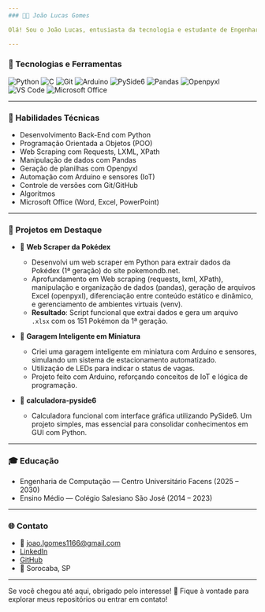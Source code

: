```yaml
---
### 👨‍💻 João Lucas Gomes

Olá! Sou o João Lucas, entusiasta da tecnologia e estudante de Engenharia de Computação no Centro Universitário Facens. Busco minha primeira oportunidade como Estagiário ou Programador Júnior em desenvolvimento Back-end. Tenho experiência prática com Python, IoT e automação com Arduino, comprovados por projetos práticos e certificações, além de interfaces gráficas com PySide6. Abaixo, você encontra alguns dos meus projetos e conhecimentos mais relevantes.

---
```

### 🚀 Tecnologias e Ferramentas

<p align="left">
  <img src="https://img.shields.io/badge/Python-3776AB?style=for-the-badge&logo=python&logoColor=white" alt="Python" />
  <img src="https://img.shields.io/badge/C-A8B9CC?style=for-the-badge&logo=c&logoColor=white" alt="C" />
  <img src="https://img.shields.io/badge/Git-F05032?style=for-the-badge&logo=git&logoColor=white" alt="Git" />
  <img src="https://img.shields.io/badge/Arduino-00979D?style=for-the-badge&logo=arduino&logoColor=white" alt="Arduino" />
  <img src="https://img.shields.io/badge/PySide6-20232A?style=for-the-badge&logo=qt&logoColor=white" alt="PySide6" />
  <img src="https://img.shields.io/badge/Pandas-150458?style=for-the-badge&logo=pandas&logoColor=white" alt="Pandas" />
  <img src="https://img.shields.io/badge/Openpyxl-212121?style=for-the-badge&logo=excel&logoColor=white" alt="Openpyxl" />
  <img src="https://img.shields.io/badge/VS%20Code-007ACC?style=for-the-badge&logo=visual-studio-code&logoColor=white" alt="VS Code" />
  <img src="https://img.shields.io/badge/Microsoft%20Office-D83B01?style=for-the-badge&logo=microsoft-office&logoColor=white" alt="Microsoft Office" />
</p>

---
### 🧠 Habilidades Técnicas

* Desenvolvimento Back-End com Python 
* Programação Orientada a Objetos (POO)
* Web Scraping com Requests, LXML, XPath 
* Manipulação de dados com Pandas 
* Geração de planilhas com Openpyxl 
* Automação com Arduino e sensores (IoT) 
* Controle de versões com Git/GitHub
* Algoritmos
* Microsoft Office (Word, Excel, PowerPoint)

---
### 🧪 Projetos em Destaque

* 📄 **Web Scraper da Pokédex**
    * Desenvolvi um web scraper em Python para extrair dados da Pokédex (1ª geração) do site pokemondb.net.
    * Aprofundamento em Web scraping (requests, lxml, XPath), manipulação e organização de dados (pandas), geração de arquivos Excel (openpyxl), diferenciação entre conteúdo estático e dinâmico, e gerenciamento de ambientes virtuais (venv).
    * **Resultado**: Script funcional que extrai dados e gera um arquivo `.xlsx` com os 151 Pokémon da 1ª geração.

* 🚗 **Garagem Inteligente em Miniatura**
    * Criei uma garagem inteligente em miniatura com Arduino e sensores, simulando um sistema de estacionamento automatizado.
    * Utilização de LEDs para indicar o status de vagas.
    * Projeto feito com Arduino, reforçando conceitos de IoT e lógica de programação.

* 🧮 **calculadora-pyside6**
    * Calculadora funcional com interface gráfica utilizando PySide6. Um projeto simples, mas essencial para consolidar conhecimentos em GUI com Python.

---
### 🎓 Educação

* Engenharia de Computação — Centro Universitário Facens (2025 – 2030) 
* Ensino Médio — Colégio Salesiano São José (2014 – 2023) 

---
### 🌐 Contato

* 📧 joao.lgomes1166@gmail.com
* <a href="https://www.linkedin.com/in/joaogomes6/" target="_blank">LinkedIn</a>
* <a href="https://github.com/Joao-Lucas-Code" target="_blank">GitHub</a>
* 📍 Sorocaba, SP

---
Se você chegou até aqui, obrigado pelo interesse! 🚀 Fique à vontade para explorar meus repositórios ou entrar em contato!
